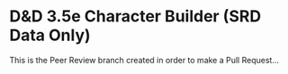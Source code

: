 # D&amp;D 3.5e Character Builder (SRD Data Only)

This is the Peer Review branch created in order to make a Pull Request...